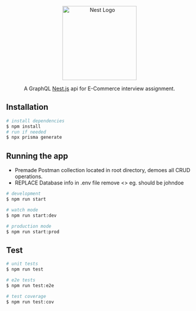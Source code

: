 <p align="center">
  <a href="http://nestjs.com/" target="blank"><img src="https://nestjs.com/img/logo-small.svg" width="200" alt="Nest Logo" /></a>
</p>

[circleci-image]: https://img.shields.io/circleci/build/github/nestjs/nest/master?token=abc123def456
[circleci-url]: https://circleci.com/gh/nestjs/nest

  <p align="center">A GraphQL <a href="http://nodejs.org" target="_blank">Nest.js</a> api for E-Commerce interview assignment.</p>
    <p align="center">

## Installation

```bash
# install dependencies
$ npm install
# run if needed
$ npx prisma generate
```

## Running the app

- Premade Postman collection located in root directory, demoes all CRUD operations.
- REPLACE Database info in .env file remove <> eg. <DBUsername> should be johndoe

```bash
# development
$ npm run start

# watch mode
$ npm run start:dev

# production mode
$ npm run start:prod
```

## Test

```bash
# unit tests
$ npm run test

# e2e tests
$ npm run test:e2e

# test coverage
$ npm run test:cov
```
